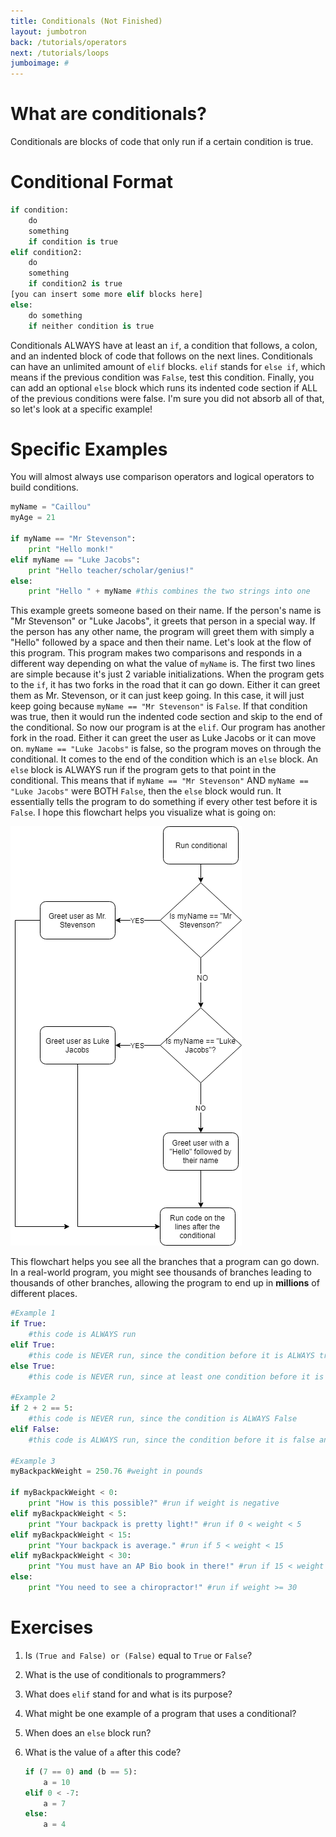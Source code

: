 ```yaml
---
title: Conditionals (Not Finished)
layout: jumbotron
back: /tutorials/operators
next: /tutorials/loops
jumboimage: #
---
```


# What are conditionals?

Conditionals are blocks of code that only run if a certain condition is true. 

# Conditional Format

```python
if condition:
	do
	something
	if condition is true
elif condition2:
	do
	something
	if condition2 is true
[you can insert some more elif blocks here]
else:
	do something
	if neither condition is true
```

Conditionals ALWAYS have at least an `if`, a condition that follows, a colon, and an indented block of code that follows on the next lines. Conditionals can have an unlimited amount of `elif` blocks. `elif` stands for `else if`, which means if the previous condition was `False`, test this condition. Finally, you can add an optional `else` block which runs its indented code section if ALL of the previous conditions were false. I'm sure you did not absorb all of that, so let's look at a specific example!

# Specific Examples

You will almost always use comparison operators and logical operators to build conditions. 

```python
myName = "Caillou"
myAge = 21

if myName == "Mr Stevenson":
	print "Hello monk!"
elif myName == "Luke Jacobs":
	print "Hello teacher/scholar/genius!"
else:
	print "Hello " + myName #this combines the two strings into one
```

This example greets someone based on their name. If the person's name is "Mr Stevenson" or "Luke Jacobs", it greets that person in a special way. If the person has any other name, the program will greet them with simply a "Hello" followed by a space and then their name. Let's look at the flow of this program. This program makes two comparisons and responds in a different way depending on what the value of `myName` is. The first two lines are simple because it's just 2 variable initializations. When the program gets to the `if`, it has two forks in the road that it can go down. Either it can greet them as Mr. Stevenson, or it can just keep going. In this case, it will just keep going because `myName == "Mr Stevenson"` is `False`. If that condition was true, then it would run the indented code section and skip to the end of the conditional. So now our program is at the `elif`. Our program has another fork in the road. Either it can greet the user as Luke Jacobs or it can move on. `myName == "Luke Jacobs"` is false, so the program moves on through the conditional. It comes to the end of the condition which is an `else` block. An `else` block is ALWAYS run if the program gets to that point in the conditional. This means that if `myName == "Mr Stevenson"` AND `myName == "Luke Jacobs"` were BOTH `False`, then the `else` block would run. It essentially tells the program to do something if every other test before it is `False`. I hope this flowchart helps you visualize what is going on:

![If Example Flowchart](imgs/flowchart_ifexample.png)

This flowchart helps you see all the branches that a program can go down. In a real-world program, you might see thousands of branches leading to thousands of other branches, allowing the program to end up in **millions** of different places. 

```python
#Example 1
if True:
	#this code is ALWAYS run
elif True:
	#this code is NEVER run, since the condition before it is ALWAYS true
else True:
	#this code is NEVER run, since at least one condition before it is true
	
#Example 2
if 2 + 2 == 5:
	#this code is NEVER run, since the condition is ALWAYS False
elif False:
	#this code is ALWAYS run, since the condition before it is false and this condition is ALWAYS true
	
#Example 3
myBackpackWeight = 250.76 #weight in pounds

if myBackpackWeight < 0:
	print "How is this possible?" #run if weight is negative
elif myBackpackWeight < 5:
	print "Your backpack is pretty light!" #run if 0 < weight < 5
elif myBackpackWeight < 15: 
	print "Your backpack is average." #run if 5 < weight < 15
elif myBackpackWeight < 30:
	print "You must have an AP Bio book in there!" #run if 15 < weight < 30
else:
	print "You need to see a chiropractor!" #run if weight >= 30
```

# Exercises

1. Is `(True and False) or (False)` equal to `True` or `False`?
2. What is the use of conditionals to programmers?
3. What does `elif` stand for and what is its purpose?
4. What might be one example of a program that uses a conditional?
5. When does an `else` block run?
6. What is the value of `a` after this code?

   ```python
   if (7 == 0) and (b == 5):
       a = 10
   elif 0 < -7:
       a = 7
   else:
   	   a = 4
   ```

